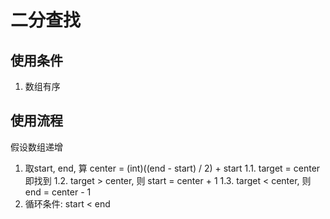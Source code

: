 # 二分查找

## 使用条件

1. 数组有序

## 使用流程

假设数组递增

1. 取start, end, 算 center = (int)((end - start) / 2) + start
    1.1. target = center 即找到
    1.2. target > center, 则 start = center + 1
    1.3. target < center, 则 end = center - 1
2. 循环条件: start < end  
